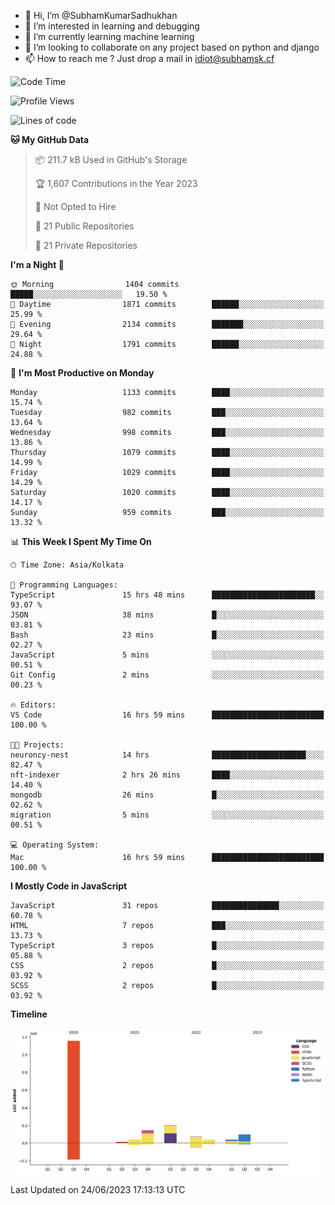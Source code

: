 - 👋 Hi, I’m @SubhamKumarSadhukhan
- 👀 I’m interested in learning and debugging
- 🌱 I’m currently learning machine learning
- 💞️ I’m looking to collaborate on any project based on python and django
- 📫 How to reach me ?
      Just drop a mail in idiot@subhamsk.cf

<!---
SubhamKumarSadhukhan/SubhamKumarSadhukhan is a ✨ special ✨ repository because its `README.md` (this file) appears on your GitHub profile.
You can click the Preview link to take a look at your changes.
--->


<!--START_SECTION:waka-->
![Code Time](http://img.shields.io/badge/Code%20Time-1%2C255%20hrs%2024%20mins-blue)

![Profile Views](http://img.shields.io/badge/Profile%20Views-7-blue)

![Lines of code](https://img.shields.io/badge/From%20Hello%20World%20I%27ve%20Written-1.8%20million%20lines%20of%20code-blue)

**🐱 My GitHub Data** 

> 📦 211.7 kB Used in GitHub's Storage 
 > 
> 🏆 1,607 Contributions in the Year 2023
 > 
> 🚫 Not Opted to Hire
 > 
> 📜 21 Public Repositories 
 > 
> 🔑 21 Private Repositories 
 > 
**I'm a Night 🦉** 

```text
🌞 Morning                1404 commits        █████░░░░░░░░░░░░░░░░░░░░   19.50 % 
🌆 Daytime                1871 commits        ██████░░░░░░░░░░░░░░░░░░░   25.99 % 
🌃 Evening                2134 commits        ███████░░░░░░░░░░░░░░░░░░   29.64 % 
🌙 Night                  1791 commits        ██████░░░░░░░░░░░░░░░░░░░   24.88 % 
```
📅 **I'm Most Productive on Monday** 

```text
Monday                   1133 commits        ████░░░░░░░░░░░░░░░░░░░░░   15.74 % 
Tuesday                  982 commits         ███░░░░░░░░░░░░░░░░░░░░░░   13.64 % 
Wednesday                998 commits         ███░░░░░░░░░░░░░░░░░░░░░░   13.86 % 
Thursday                 1079 commits        ████░░░░░░░░░░░░░░░░░░░░░   14.99 % 
Friday                   1029 commits        ████░░░░░░░░░░░░░░░░░░░░░   14.29 % 
Saturday                 1020 commits        ████░░░░░░░░░░░░░░░░░░░░░   14.17 % 
Sunday                   959 commits         ███░░░░░░░░░░░░░░░░░░░░░░   13.32 % 
```


📊 **This Week I Spent My Time On** 

```text
🕑︎ Time Zone: Asia/Kolkata

💬 Programming Languages: 
TypeScript               15 hrs 48 mins      ███████████████████████░░   93.07 % 
JSON                     38 mins             █░░░░░░░░░░░░░░░░░░░░░░░░   03.81 % 
Bash                     23 mins             █░░░░░░░░░░░░░░░░░░░░░░░░   02.27 % 
JavaScript               5 mins              ░░░░░░░░░░░░░░░░░░░░░░░░░   00.51 % 
Git Config               2 mins              ░░░░░░░░░░░░░░░░░░░░░░░░░   00.23 % 

🔥 Editors: 
VS Code                  16 hrs 59 mins      █████████████████████████   100.00 % 

🐱‍💻 Projects: 
neuroncy-nest            14 hrs              █████████████████████░░░░   82.47 % 
nft-indexer              2 hrs 26 mins       ████░░░░░░░░░░░░░░░░░░░░░   14.40 % 
mongodb                  26 mins             █░░░░░░░░░░░░░░░░░░░░░░░░   02.62 % 
migration                5 mins              ░░░░░░░░░░░░░░░░░░░░░░░░░   00.51 % 

💻 Operating System: 
Mac                      16 hrs 59 mins      █████████████████████████   100.00 % 
```

**I Mostly Code in JavaScript** 

```text
JavaScript               31 repos            ███████████████░░░░░░░░░░   60.78 % 
HTML                     7 repos             ███░░░░░░░░░░░░░░░░░░░░░░   13.73 % 
TypeScript               3 repos             █░░░░░░░░░░░░░░░░░░░░░░░░   05.88 % 
CSS                      2 repos             █░░░░░░░░░░░░░░░░░░░░░░░░   03.92 % 
SCSS                     2 repos             █░░░░░░░░░░░░░░░░░░░░░░░░   03.92 % 
```



**Timeline**

![Lines of Code chart](https://raw.githubusercontent.com/SubhamKumarSadhukhan/SubhamKumarSadhukhan/main/assets/bar_graph.png)


 Last Updated on 24/06/2023 17:13:13 UTC
<!--END_SECTION:waka-->
